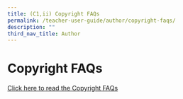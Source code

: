 ```yaml
---
title: (C1,ii) Copyright FAQs
permalink: /teacher-user-guide/author/copyright-faqs/
description: ""
third_nav_title: Author
---
```

<h1>Copyright FAQs</h1>

<p><a target="_blank" href="/files/Userguide/faqs%20on%20copyright%20issues.pdf">Click here to read the Copyright FAQs</a></p>